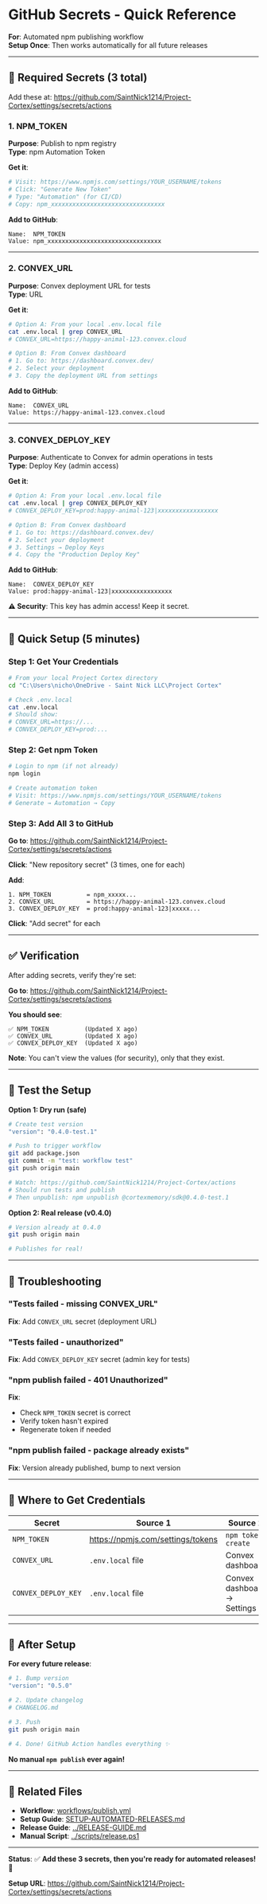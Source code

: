 # GitHub Secrets - Quick Reference

**For**: Automated npm publishing workflow  
**Setup Once**: Then works automatically for all future releases

---

## 🔐 Required Secrets (3 total)

Add these at: https://github.com/SaintNick1214/Project-Cortex/settings/secrets/actions

### 1. NPM_TOKEN

**Purpose**: Publish to npm registry  
**Type**: npm Automation Token

**Get it**:
```bash
# Visit: https://www.npmjs.com/settings/YOUR_USERNAME/tokens
# Click: "Generate New Token"
# Type: "Automation" (for CI/CD)
# Copy: npm_xxxxxxxxxxxxxxxxxxxxxxxxxxxxxxxx
```

**Add to GitHub**:
```
Name:  NPM_TOKEN
Value: npm_xxxxxxxxxxxxxxxxxxxxxxxxxxxxxxxx
```

---

### 2. CONVEX_URL

**Purpose**: Convex deployment URL for tests  
**Type**: URL

**Get it**:
```bash
# Option A: From your local .env.local file
cat .env.local | grep CONVEX_URL
# CONVEX_URL=https://happy-animal-123.convex.cloud

# Option B: From Convex dashboard
# 1. Go to: https://dashboard.convex.dev/
# 2. Select your deployment
# 3. Copy the deployment URL from settings
```

**Add to GitHub**:
```
Name:  CONVEX_URL
Value: https://happy-animal-123.convex.cloud
```

---

### 3. CONVEX_DEPLOY_KEY

**Purpose**: Authenticate to Convex for admin operations in tests  
**Type**: Deploy Key (admin access)

**Get it**:
```bash
# Option A: From your local .env.local file
cat .env.local | grep CONVEX_DEPLOY_KEY
# CONVEX_DEPLOY_KEY=prod:happy-animal-123|xxxxxxxxxxxxxxxxx

# Option B: From Convex dashboard
# 1. Go to: https://dashboard.convex.dev/
# 2. Select your deployment
# 3. Settings → Deploy Keys
# 4. Copy the "Production Deploy Key"
```

**Add to GitHub**:
```
Name:  CONVEX_DEPLOY_KEY
Value: prod:happy-animal-123|xxxxxxxxxxxxxxxxx
```

**⚠️ Security**: This key has admin access! Keep it secret.

---

## 🎯 Quick Setup (5 minutes)

### Step 1: Get Your Credentials

```bash
# From your local Project Cortex directory
cd "C:\Users\nicho\OneDrive - Saint Nick LLC\Project Cortex"

# Check .env.local
cat .env.local
# Should show:
# CONVEX_URL=https://...
# CONVEX_DEPLOY_KEY=prod:...
```

### Step 2: Get npm Token

```bash
# Login to npm (if not already)
npm login

# Create automation token
# Visit: https://www.npmjs.com/settings/YOUR_USERNAME/tokens
# Generate → Automation → Copy
```

### Step 3: Add All 3 to GitHub

**Go to**: https://github.com/SaintNick1214/Project-Cortex/settings/secrets/actions

**Click**: "New repository secret" (3 times, one for each)

**Add**:
```
1. NPM_TOKEN          = npm_xxxxx...
2. CONVEX_URL         = https://happy-animal-123.convex.cloud
3. CONVEX_DEPLOY_KEY  = prod:happy-animal-123|xxxxx...
```

**Click**: "Add secret" for each

---

## ✅ Verification

After adding secrets, verify they're set:

**Go to**: https://github.com/SaintNick1214/Project-Cortex/settings/secrets/actions

**You should see**:
```
✅ NPM_TOKEN          (Updated X ago)
✅ CONVEX_URL         (Updated X ago)  
✅ CONVEX_DEPLOY_KEY  (Updated X ago)
```

**Note**: You can't view the values (for security), only that they exist.

---

## 🧪 Test the Setup

**Option 1: Dry run (safe)**

```bash
# Create test version
"version": "0.4.0-test.1"

# Push to trigger workflow
git add package.json
git commit -m "test: workflow test"
git push origin main

# Watch: https://github.com/SaintNick1214/Project-Cortex/actions
# Should run tests and publish
# Then unpublish: npm unpublish @cortexmemory/sdk@0.4.0-test.1
```

**Option 2: Real release (v0.4.0)**

```bash
# Version already at 0.4.0
git push origin main

# Publishes for real!
```

---

## 🔧 Troubleshooting

### "Tests failed - missing CONVEX_URL"

**Fix**: Add `CONVEX_URL` secret (deployment URL)

### "Tests failed - unauthorized"

**Fix**: Add `CONVEX_DEPLOY_KEY` secret (admin key for tests)

### "npm publish failed - 401 Unauthorized"

**Fix**: 
- Check `NPM_TOKEN` secret is correct
- Verify token hasn't expired
- Regenerate token if needed

### "npm publish failed - package already exists"

**Fix**: Version already published, bump to next version

---

## 📝 Where to Get Credentials

| Secret | Source 1 | Source 2 |
|--------|----------|----------|
| `NPM_TOKEN` | https://npmjs.com/settings/tokens | `npm token create` |
| `CONVEX_URL` | `.env.local` file | Convex dashboard |
| `CONVEX_DEPLOY_KEY` | `.env.local` file | Convex dashboard → Settings |

---

## 🎊 After Setup

**For every future release**:

```bash
# 1. Bump version
"version": "0.5.0"

# 2. Update changelog
# CHANGELOG.md

# 3. Push
git push origin main

# 4. Done! GitHub Action handles everything ✨
```

**No manual `npm publish` ever again!**

---

## 🔗 Related Files

- **Workflow**: [workflows/publish.yml](./workflows/publish.yml)
- **Setup Guide**: [SETUP-AUTOMATED-RELEASES.md](./SETUP-AUTOMATED-RELEASES.md)
- **Release Guide**: [../RELEASE-GUIDE.md](../RELEASE-GUIDE.md)
- **Manual Script**: [../scripts/release.ps1](../scripts/release.ps1)

---

**Status**: ✅ **Add these 3 secrets, then you're ready for automated releases!** 🚀

**Setup URL**: https://github.com/SaintNick1214/Project-Cortex/settings/secrets/actions

